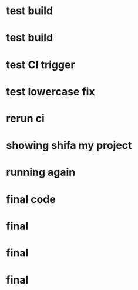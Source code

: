 # test build
# test build
# test CI trigger
# test lowercase fix
# rerun ci
# showing shifa my project
# running again
# final code
# final
# final
# final